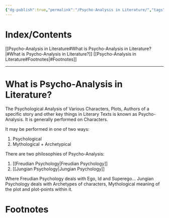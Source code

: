 ```yaml
---
{"dg-publish":true,"permalink":"/Psycho-Analysis in Literature/","tags":["Literature","CompSci"]}
---
```


# Index/Contents
[[Psycho-Analysis in Literature#What is Psycho-Analysis in Literature?\|#What is Psycho-Analysis in Literature?]]
[[Psycho-Analysis in Literature#Footnotes\|#Footnotes]]

-----
# What is Psycho-Analysis in Literature?
The Psychological Analysis of Various Characters, Plots, Authors of a specific story and other key things in Literary Texts is known as Psycho-Analysis. It is generally performed on Characters.

It may be performed in one of two ways:
1. Psychological
2. Mythological + Archetypical

There are two philosophies of Psycho-Analysis:
1. [[Freudian Psychology\|Freudian Psychology]]
2. [[Jungian Psychology\|Jungian Psychology]]

Where Freudian Psychology deals with Ego, Id and Superego... Jungian Psychology deals with Archetypes of characters, Mythological meaning of the plot and plot-points within it.



# Footnotes


